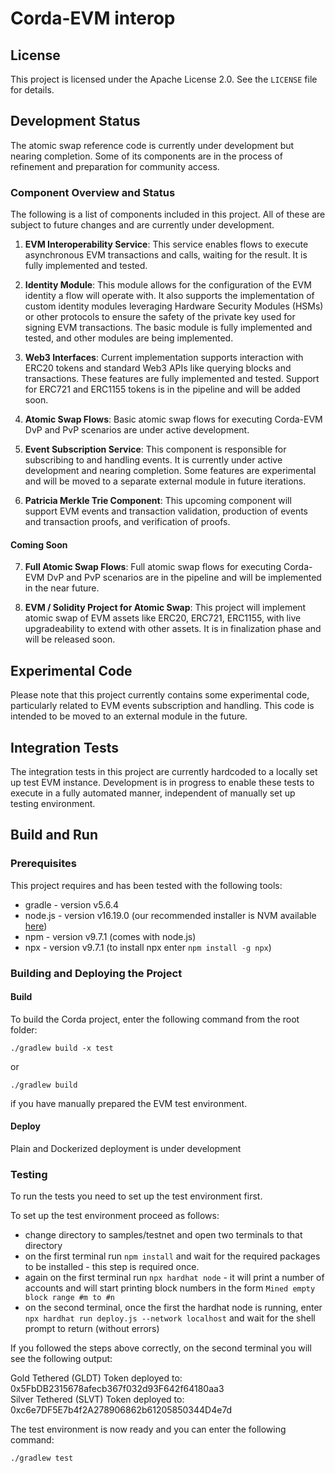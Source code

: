 # Corda-EVM interop

## License

This project is licensed under the Apache License 2.0. See the `LICENSE` file for details.

## Development Status

The atomic swap reference code is currently under development but nearing completion. Some of its components are in the process of refinement and preparation for community access.

### Component Overview and Status

The following is a list of components included in this project. All of these are subject to future changes and are currently under development.

1. **EVM Interoperability Service**: This service enables flows to execute asynchronous EVM transactions and calls, waiting for the result. It is fully implemented and tested. 

2. **Identity Module**: This module allows for the configuration of the EVM identity a flow will operate with. It also supports the implementation of custom identity modules leveraging Hardware Security Modules (HSMs) or other protocols to ensure the safety of the private key used for signing EVM transactions. The basic module is fully implemented and tested, and other modules are being implemented.

3. **Web3 Interfaces**: Current implementation supports interaction with ERC20 tokens and standard Web3 APIs like querying blocks and transactions. These features are fully implemented and tested. Support for ERC721 and ERC1155 tokens is in the pipeline and will be added soon.

4. **Atomic Swap Flows**: Basic atomic swap flows for executing Corda-EVM DvP and PvP scenarios are under active development.

5. **Event Subscription Service**: This component is responsible for subscribing to and handling events. It is currently under active development and nearing completion. Some features are experimental and will be moved to a separate external module in future iterations.

6. **Patricia Merkle Trie Component**: This upcoming component will support EVM events and transaction validation, production of events and transaction proofs, and verification of proofs.

#### Coming Soon

7. **Full Atomic Swap Flows**: Full atomic swap flows for executing Corda-EVM DvP and PvP scenarios are in the pipeline and will be implemented in the near future.

8. **EVM / Solidity Project for Atomic Swap**: This project will implement atomic swap of EVM assets like ERC20, ERC721, ERC1155, with live upgradeability to extend with other assets. It is in finalization phase and will be released soon.

## Experimental Code

Please note that this project currently contains some experimental code, particularly related to EVM events subscription and handling. This code is intended to be moved to an external module in the future.

## Integration Tests

The integration tests in this project are currently hardcoded to a locally set up test EVM instance. Development is in progress to enable these tests to execute in a fully automated manner, independent of manually set up testing environment.

## Build and Run

### Prerequisites

This project requires and has been tested with the following tools:

- gradle - version v5.6.4
- node.js - version v16.19.0 (our recommended installer is NVM available [here](https://github.com/nvm-sh/nvm))
- npm - version v9.7.1 (comes with node.js)
- npx - version v9.7.1 (to install npx enter `npm install -g npx`)


### Building and Deploying the Project

#### Build

To build the Corda project, enter the following command from the root folder:
```
./gradlew build -x test
```
or
```
./gradlew build 
```
if you have manually prepared the EVM test environment.

#### Deploy

Plain and Dockerized deployment is under development

### Testing

To run the tests you need to set up the test environment first.

To set up the test environment proceed as follows:
- change directory to samples/testnet and open two terminals to that directory
- on the first terminal run `npm install` and wait for the required packages to be installed - this step is required once.
- again on the first terminal run `npx hardhat node` - it will print a number of accounts and will start printing block numbers in the form `Mined empty block range #m to #n`
- on the second terminal, once the first the hardhat node is running, enter `npx hardhat run deploy.js --network localhost` and wait for the shell prompt to return (without errors)

If you followed the steps above correctly, on the second terminal you will see the following output:

Gold Tethered (GLDT) Token deployed to: 0x5FbDB2315678afecb367f032d93F642f64180aa3</br>
Silver Tethered (SLVT) Token deployed to: 0xc6e7DF5E7b4f2A278906862b61205850344D4e7d</br>


The test environment is now ready and you can enter the following command:

```
./gradlew test 
```

